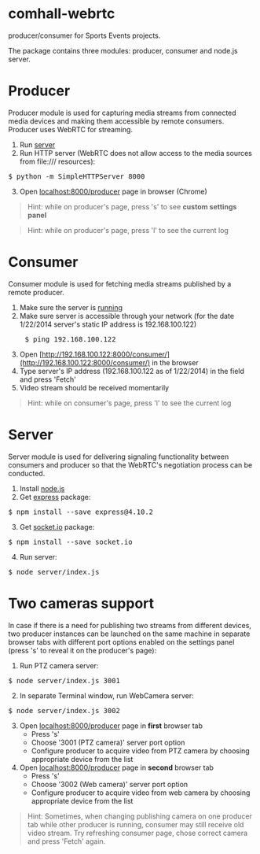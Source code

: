 comhall-webrtc
==============

producer/consumer for Sports Events projects.

The package contains three modules: producer, consumer and node.js server.

Producer
===
Producer module is used for capturing media streams from connected media devices and making them accessible by remote consumers. Producer uses WebRTC for streaming.

1. Run [server](#server)
2. Run HTTP server (WebRTC does not allow access to the media sources from file:/// resources):
<pre>
$ python -m SimpleHTTPServer 8000
</pre>
3. Open [localhost:8000/producer](http://localhost:8000) page in browser (Chrome)

>Hint: while on producer's page, press 's' to see **custom settings panel**

>Hint: while on producer's page, press 'l' to see the current log

Consumer
===
Consumer module is used for fetching media streams published by a remote producer.

1. Make sure the server is [running](#server)
2. Make sure server is accessible through your network (for the date 1/22/2014 server's static IP address is 192.168.100.122)
<pre>
	$ ping 192.168.100.122
</pre> 
3. Open [http://192.168.100.122:8000/consumer/](http://192.168.100.122:8000/consumer/) in the browser
4. Type server's IP address (192.168.100.122 as of 1/22/2014) in the field and press 'Fetch'
5. Video stream should be received momentarily

>Hint: while on consumer's page, press 'l' to see the current log

Server
===
Server module is used for delivering signaling functionality between consumers and producer so that the WebRTC's negotiation process can be conducted.

1. Install [node.js](http://nodejs.org/download/)
2. Get [express](http://expressjs.com/) package:
<pre>
$ npm install --save express@4.10.2
</pre>
3. Get [socket.io](http://socket.io/) package:
<pre>
$ npm install --save socket.io
</pre>
4. Run server:
<pre>
$ node server/index.js
</pre>

Two cameras support
===
In case if there is a need for publishing two streams from different devices, two producer instances can be launched on the same machine in separate browser tabs with different port options enabled on the settings panel (press 's' to reveal it on the producer's page):
1. Run PTZ camera server:
<pre>
$ node server/index.js 3001
</pre>
2. In separate Terminal window, run WebCamera server:
<pre>
$ node server/index.js 3002
</pre>
3. Open [localhost:8000/producer](http://localhost:8000) page in **first** browser tab
    - Press 's'
    - Choose '3001 (PTZ camera)' server port option
    - Configure producer to acquire video from PTZ camera by choosing appropriate device from the list
4. Open [localhost:8000/producer](http://localhost:8000) page in **second** browser tab
    - Press 's'
    - Choose '3002 (Web camera)' server port option
    - Configure producer to acquire video from web camera by choosing appropriate device from the list

>Hint: Sometimes, when changing publishing camera on one producer tab while other producer is running, consumer may still receive old video stream. Try refreshing consumer page, chose correct camera and press 'Fetch' again.